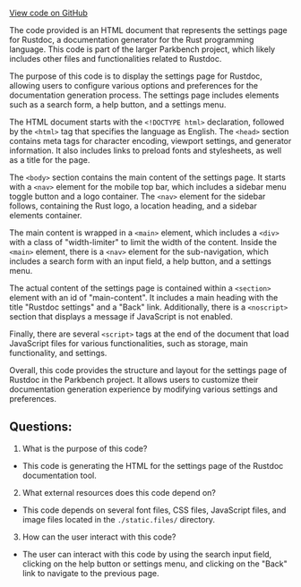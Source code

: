 [View code on GitHub](git@github.com:wangpatrick57/parkbench.git/target/doc/settings.html)

The code provided is an HTML document that represents the settings page for Rustdoc, a documentation generator for the Rust programming language. This code is part of the larger Parkbench project, which likely includes other files and functionalities related to Rustdoc.

The purpose of this code is to display the settings page for Rustdoc, allowing users to configure various options and preferences for the documentation generation process. The settings page includes elements such as a search form, a help button, and a settings menu.

The HTML document starts with the `<!DOCTYPE html>` declaration, followed by the `<html>` tag that specifies the language as English. The `<head>` section contains meta tags for character encoding, viewport settings, and generator information. It also includes links to preload fonts and stylesheets, as well as a title for the page.

The `<body>` section contains the main content of the settings page. It starts with a `<nav>` element for the mobile top bar, which includes a sidebar menu toggle button and a logo container. The `<nav>` element for the sidebar follows, containing the Rust logo, a location heading, and a sidebar elements container.

The main content is wrapped in a `<main>` element, which includes a `<div>` with a class of "width-limiter" to limit the width of the content. Inside the `<main>` element, there is a `<nav>` element for the sub-navigation, which includes a search form with an input field, a help button, and a settings menu.

The actual content of the settings page is contained within a `<section>` element with an id of "main-content". It includes a main heading with the title "Rustdoc settings" and a "Back" link. Additionally, there is a `<noscript>` section that displays a message if JavaScript is not enabled.

Finally, there are several `<script>` tags at the end of the document that load JavaScript files for various functionalities, such as storage, main functionality, and settings.

Overall, this code provides the structure and layout for the settings page of Rustdoc in the Parkbench project. It allows users to customize their documentation generation experience by modifying various settings and preferences.
## Questions: 
 1. What is the purpose of this code?
- This code is generating the HTML for the settings page of the Rustdoc documentation tool.

2. What external resources does this code depend on?
- This code depends on several font files, CSS files, JavaScript files, and image files located in the `./static.files/` directory.

3. How can the user interact with this code?
- The user can interact with this code by using the search input field, clicking on the help button or settings menu, and clicking on the "Back" link to navigate to the previous page.